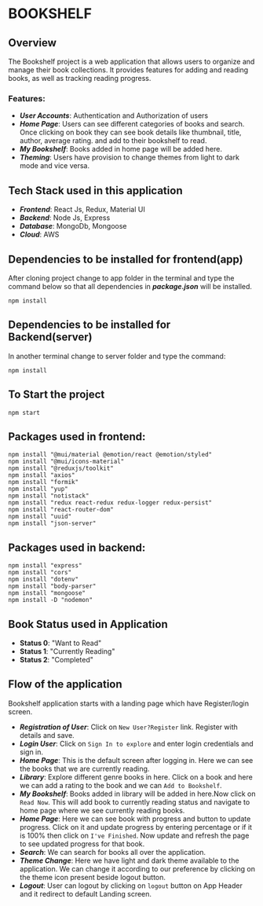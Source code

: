 # BOOKSHELF

## **Overview**

The Bookshelf project is a web application that allows users to organize and manage their book collections. It provides features for adding and reading books, as well as tracking reading progress.

### **Features:**

- ***User Accounts***: Authentication and Authorization of users
- ***Home Page***: Users can see different categories of books and search. Once clicking on book they can see book details like thumbnail, title, author, average rating. and add to their bookshelf to read.
- ***My Bookshelf***: Books added in home page will be added here.
- ***Theming***: Users have provision to change themes from light to dark mode and vice versa.

## Tech Stack used in this application

- ***Frontend***: React Js, Redux, Material UI
- ***Backend***: Node Js, Express
- ***Database***: MongoDb, Mongoose
- ***Cloud***: AWS
## **Dependencies to be installed for frontend(app)**

After cloning project change to app folder in the terminal and type the command below so that all dependencies in ***package.json*** will be installed.

```shell
npm install
```

## **Dependencies to be installed for Backend(server)**

In another terminal change to server folder and type the command:

```shell
npm install
```
## **To Start the project**

```shell
npm start
```

## **Packages used in frontend:**

```shell
npm install "@mui/material @emotion/react @emotion/styled"
npm install "@mui/icons-material" 
npm install "@reduxjs/toolkit"
npm install "axios"
npm install "formik"
npm install "yup"
npm install "notistack"
npm install "redux react-redux redux-logger redux-persist"
npm install "react-router-dom"
npm install "uuid"
npm install "json-server"
```

## **Packages used in backend:**

```shell
npm install "express"
npm install "cors"
npm install "dotenv"
npm install "body-parser"
npm install "mongoose"
npm install -D "nodemon"
```
## **Book Status used in Application** 
- **Status 0**: "Want to Read"
- **Status 1**: "Currently Reading"
- **Status 2**: "Completed"
## Flow of the application ##

Bookshelf application starts with a landing page which have Register/login screen.

- ***Registration of User***: Click on `New User?Register` link. Register with details and save.
- ***Login User***: Click on `Sign In to explore`  and enter login credentials and sign in.
- ***Home Page***: This is the default screen after logging in. Here we can see the books that we are currently reading.
- ***Library***: Explore different genre books in here. Click on a book and here we can add a rating to the book and we can `Add to Bookshelf`. 
- ***My Bookshelf***: Books added in library will be added in here.Now click on `Read Now`. This will add book to currently reading status and navigate to home page where we see currently reading books.
-  ***Home Page***: Here we can see book with progress and button to update progress. Click on it and update progress by entering percentage or if it is 100% then click on `I've Finished`. Now update and refresh the page to see updated progress for that book.
- ***Search***: We can search for books all over the application.
- ***Theme Change***: Here we have light and dark theme available to the application.
We can change it according to our preference by clicking on the theme icon present beside logout button.
- ***Logout***: User can logout by clicking on `logout` button on App Header and it redirect to default Landing screen.


